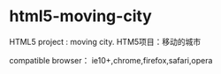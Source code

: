 # html5-moving-city
HTML5 project :  moving city.  HTM5项目：移动的城市

compatible browser： ie10+,chrome,firefox,safari,opera
